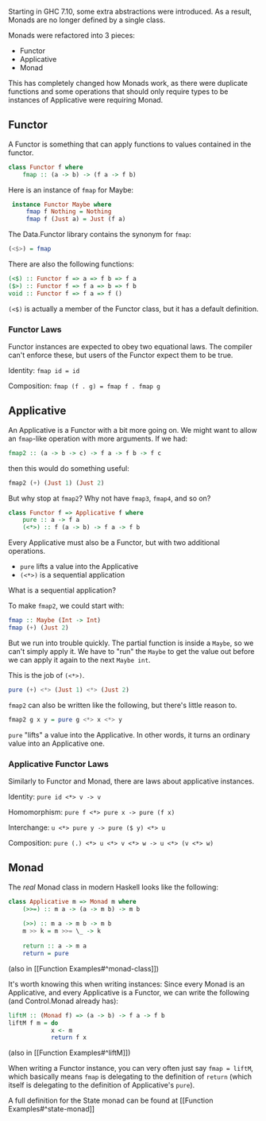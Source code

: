 Starting in GHC 7.10, some extra abstractions were introduced. As a result, Monads are no longer defined by a single class.

Monads were refactored into 3 pieces:
- Functor
- Applicative
- Monad

This has completely changed how Monads work, as there were duplicate functions and some operations that should only require types to be instances of Applicative were requiring Monad.

## Functor
A Functor is something that can apply functions to values contained in the functor.

```haskell
class Functor f where
	fmap :: (a -> b) -> (f a -> f b)
```

Here is an instance of `fmap` for Maybe:
```haskell
 instance Functor Maybe where 
	 fmap f Nothing = Nothing 
	 fmap f (Just a) = Just (f a)
```

The Data.Functor library contains the synonym for `fmap`:
```haskell
(<$>) = fmap
```

There are also the following functions:
```haskell
(<$) :: Functor f => a => f b => f a 
($>) :: Functor f => f a => b => f b 
void :: Functor f => f a => f ()
```

`(<$)` is actually a member of the Functor class, but it has a default definition.

### Functor Laws
Functor instances are expected to obey two equational laws. The compiler can't enforce these, but users of the Functor expect them to be true.

Identity:
`fmap id = id`

Composition:
`fmap (f . g) = fmap f . fmap g`

## Applicative
An Applicative is a Functor with a bit more going on. We might want to allow an `fmap`-like operation with more arguments. If we had:
```haskell
fmap2 :: (a -> b -> c) -> f a -> f b -> f c
```
then this would do something useful:
```haskell
fmap2 (+) (Just 1) (Just 2)
```

But why stop at `fmap2`? Why not have `fmap3`, `fmap4`, and so on?

```haskell
class Functor f => Applicative f where
	pure :: a -> f a
	(<*>) :: f (a -> b) -> f a -> f b
```

Every Applicative must also be a Functor, but with two additional operations.
- `pure` lifts a value into the Applicative
- `(<*>)` is a sequential application

What is a sequential application?

To make `fmap2`, we could start with:
```haskell
fmap :: Maybe (Int -> Int)
fmap (+) (Just 2) 
```

But we run into trouble quickly. The partial function is inside a `Maybe`, so we can't simply apply it. We have to "run" the `Maybe` to get the value out before we can apply it again to the next `Maybe int`.

This is the job of `(<*>)`.
```haskell
pure (+) <*> (Just 1) <*> (Just 2)
```

`fmap2` can also be written like the following, but there's little reason to.
```haskell
fmap2 g x y = pure g <*> x <*> y
```
`pure` "lifts" a value into the Applicative. In other words, it turns an ordinary value into an Applicative one.
### Applicative Functor Laws
Similarly to Functor and Monad, there are laws about applicative instances.

Identity:
`pure id <*> v -> v`

Homomorphism:
`pure f <*> pure x -> pure (f x)`

Interchange:
`u <*> pure y -> pure ($ y) <*> u`

Composition:
`pure (.) <*> u <*> v <*> w -> u <*> (v <*> w)`

## Monad
The *real* Monad class in modern Haskell looks like the following:
```haskell
class Applicative m => Monad m where 
	(>>=) :: m a -> (a -> m b) -> m b 
	
	(>>) :: m a -> m b -> m b 
	m >> k = m >>= \_ -> k 
	
	return :: a -> m a 
	return = pure
```
(also in [[Function Examples#^monad-class]])


It's worth knowing this when writing instances:
Since every Monad is an Applicative, and every Applicative is a Functor, we can write the following (and Control.Monad already has):

```haskell
liftM :: (Monad f) => (a -> b) -> f a -> f b
liftM f m = do
			x <- m
			return f x
```
(also in [[Function Examples#^liftM]])

When writing a Functor instance, you can very often just say `fmap = liftM`, which basically means `fmap` is delegating to the definition of `return` (which itself is delegating to the definition of Applicative's `pure`).

A full definition for the State monad can be found at [[Function Examples#^state-monad]]